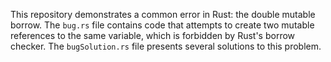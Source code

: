This repository demonstrates a common error in Rust: the double mutable borrow.  The `bug.rs` file contains code that attempts to create two mutable references to the same variable, which is forbidden by Rust's borrow checker. The `bugSolution.rs` file presents several solutions to this problem.
